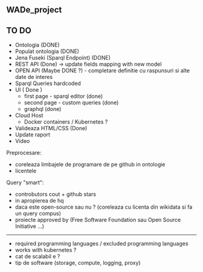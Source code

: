 ## WADe_project


## TO DO

* Ontologia (DONE)
* Populat ontologia (DONE)
* Jena Fuseki (Sparql Endpoint) (DONE)
* REST API (Done)  -> update fields mapping with new model
* OPEN API (Maybe DONE ?) - completare definitie cu raspunsuri si alte date de interes
* Sparql Queries hardcoded
* UI ( Done )
  * first page - sparql editor (done)
  * second page - custom queries (done)
  * graphql (done)
* Cloud Host
  * Docker containers / Kubernetes ?
* Valideaza HTML/CSS (Done)
* Update raport
* Video

Preprocesare:
- coreleaza limbajele de programare de pe github in ontologie
- licentele

Query "smart":

- controbutors cout + github stars
- in apropierea de hq
- daca este open-source sau nu ? (coreleaza cu licenta din wikidata si fa un query compus)
- proiecte approved by (Free Software Foundation sau Open Source Initiative ...)
------
- required programming languages / excluded programming languages
- works with kubernetes ?
- cat de scalabil e ?
- tip de software (storage, compute, logging, proxy)
